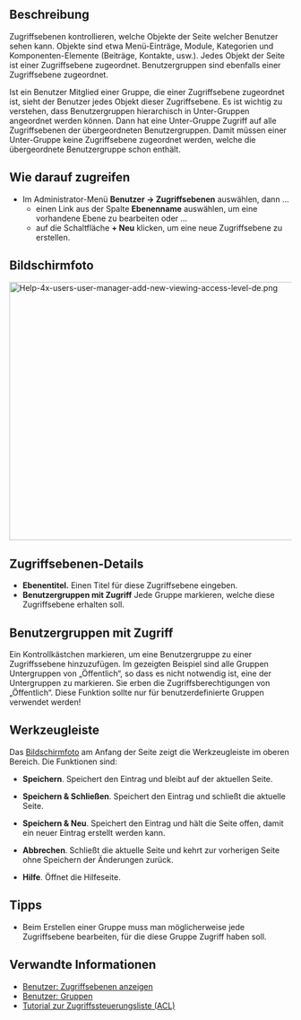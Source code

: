 <!-- Filename: Help4.x:Users:_Edit_Viewing_Access_Level / Display title: Benutzer: Zugriffsebenen anzeigen und bearbeiten -->

## Beschreibung

Zugriffsebenen kontrollieren, welche Objekte der Seite welcher Benutzer
sehen kann. Objekte sind etwa Menü-Einträge, Module, Kategorien und
Komponenten-Elemente (Beiträge, Kontakte, usw.). Jedes Objekt der Seite
ist einer Zugriffsebene zugeordnet. Benutzergruppen sind ebenfalls einer
Zugriffsebene zugeordnet.

Ist ein Benutzer Mitglied einer Gruppe, die einer Zugriffsebene
zugeordnet ist, sieht der Benutzer jedes Objekt dieser Zugriffsebene. Es
ist wichtig zu verstehen, dass Benutzergruppen hierarchisch in
Unter-Gruppen angeordnet werden können. Dann hat eine Unter-Gruppe
Zugriff auf alle Zugriffsebenen der übergeordneten Benutzergruppen.
Damit müssen einer Unter-Gruppe keine Zugriffsebene zugeordnet werden,
welche die übergeordnete Benutzergruppe schon enthält.

## Wie darauf zugreifen

- Im Administrator-Menü **Benutzer **→** Zugriffsebenen** auswählen,
  dann ...
  - einen Link aus der Spalte **Ebenenname** auswählen, um eine
    vorhandene Ebene zu bearbeiten oder ...
  - auf die Schaltfläche **+ Neu** klicken, um eine neue Zugriffsebene
    zu erstellen.

## Bildschirmfoto

<img
src="https://docs.joomla.org/images/thumb/f/f0/Help-4x-users-user-manager-add-new-viewing-access-level-de.png/600px-Help-4x-users-user-manager-add-new-viewing-access-level-de.png"
decoding="async"
srcset="https://docs.joomla.org/images/thumb/f/f0/Help-4x-users-user-manager-add-new-viewing-access-level-de.png/900px-Help-4x-users-user-manager-add-new-viewing-access-level-de.png 1.5x, https://docs.joomla.org/images/f/f0/Help-4x-users-user-manager-add-new-viewing-access-level-de.png 2x"
data-file-width="1079" data-file-height="828" width="600" height="460"
alt="Help-4x-users-user-manager-add-new-viewing-access-level-de.png" />

## Zugriffsebenen-Details

- **Ebenentitel.** Einen Titel für diese Zugriffsebene eingeben.
- **Benutzergruppen mit Zugriff** Jede Gruppe markieren, welche diese
  Zugriffsebene erhalten soll.

## Benutzergruppen mit Zugriff

Ein Kontrollkästchen markieren, um eine Benutzergruppe zu einer
Zugriffssebene hinzuzufügen. Im gezeigten Beispiel sind alle Gruppen
Untergruppen von „Öffentlich“, so dass es nicht notwendig ist, eine der
Untergruppen zu markieren. Sie erben die Zugriffsberechtigungen von
„Öffentlich“. Diese Funktion sollte nur für benutzerdefinierte Gruppen
verwendet werden!

## Werkzeugleiste

Das [Bildschirmfoto](#Bildschirmfoto) am Anfang der Seite zeigt die
Werkzeugleiste im oberen Bereich. Die Funktionen sind:

- **Speichern**. Speichert den Eintrag und bleibt auf der aktuellen
  Seite.

<!-- -->

- **Speichern & Schließen**. Speichert den Eintrag und schließt die
  aktuelle Seite.

<!-- -->

- **Speichern & Neu**. Speichert den Eintrag und hält die Seite offen,
  damit ein neuer Eintrag erstellt werden kann.

<!-- -->

- **Abbrechen**. Schließt die aktuelle Seite und kehrt zur vorherigen
  Seite ohne Speichern der Änderungen zurück.

<!-- -->

- **Hilfe**. Öffnet die Hilfeseite.

## Tipps

- Beim Erstellen einer Gruppe muss man möglicherweise jede Zugriffsebene
  bearbeiten, für die diese Gruppe Zugriff haben soll.

## Verwandte Informationen

- [Benutzer: Zugriffsebenen
  anzeigen](https://docs.joomla.org/Help4.x:Users:_Viewing_Access_Levels/de "Help4.x:Users: Viewing Access Levels/de")
- [Benutzer:
  Gruppen](https://docs.joomla.org/Help4.x:Users:_Groups/de "Help4.x:Users: Groups/de")
- [Tutorial zur Zugriffssteuerungsliste
  (ACL)](https://docs.joomla.org/J3.x:Access_Control_List_Tutorial/de "J3.x:Access Control List Tutorial/de")
